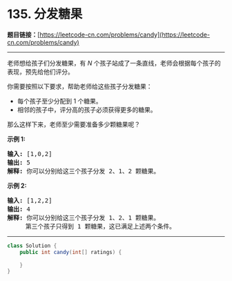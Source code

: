 # 135. 分发糖果

**题目链接：**[https://leetcode-cn.com/problems/candy](https://leetcode-cn.com/problems/candy)

---

<div class="content__1Y2H">
 <div class="notranslate">
  <p>老师想给孩子们分发糖果，有 <em>N</em>&nbsp;个孩子站成了一条直线，老师会根据每个孩子的表现，预先给他们评分。</p> 
  <p>你需要按照以下要求，帮助老师给这些孩子分发糖果：</p> 
  <ul> 
   <li>每个孩子至少分配到 1 个糖果。</li> 
   <li>相邻的孩子中，评分高的孩子必须获得更多的糖果。</li> 
  </ul> 
  <p>那么这样下来，老师至少需要准备多少颗糖果呢？</p> 
  <p><strong>示例&nbsp;1:</strong></p> 
  <pre class="language-text"><strong>输入:</strong> [1,0,2]
<strong>输出:</strong> 5
<strong>解释:</strong> 你可以分别给这三个孩子分发 2、1、2 颗糖果。
</pre> 
  <p><strong>示例&nbsp;2:</strong></p> 
  <pre class="language-text"><strong>输入:</strong> [1,2,2]
<strong>输出:</strong> 4
<strong>解释:</strong> 你可以分别给这三个孩子分发 1、2、1 颗糖果。
     第三个孩子只得到 1 颗糖果，这已满足上述两个条件。</pre> 
 </div>
</div>

---

```java
class Solution {
    public int candy(int[] ratings) {
        
    }
}
```